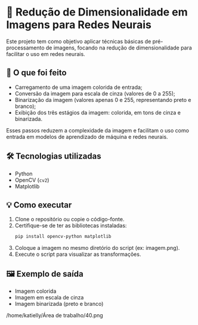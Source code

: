 # 🧠 Redução de Dimensionalidade em Imagens para Redes Neurais

Este projeto tem como objetivo aplicar técnicas básicas de pré-processamento de imagens, focando na redução de dimensionalidade para facilitar o uso em redes neurais.

## 📌 O que foi feito

- Carregamento de uma imagem colorida de entrada;
- Conversão da imagem para escala de cinza (valores de 0 a 255);
- Binarização da imagem (valores apenas 0 e 255, representando preto e branco);
- Exibição dos três estágios da imagem: colorida, em tons de cinza e binarizada.

Esses passos reduzem a complexidade da imagem e facilitam o uso como entrada em modelos de aprendizado de máquina e redes neurais.

## 🛠 Tecnologias utilizadas

- Python
- OpenCV (`cv2`)
- Matplotlib

## 💡 Como executar

1. Clone o repositório ou copie o código-fonte.
2. Certifique-se de ter as bibliotecas instaladas:
   ```bash
   pip install opencv-python matplotlib
   ```
3. Coloque a imagem no mesmo diretório do script (ex: imagem.png).
4. Execute o script para visualizar as transformações.

## 🖼 Exemplo de saída

- Imagem colorida
- Imagem em escala de cinza
- Imagem binarizada (preto e branco)

/home/katielly/Área de trabalho/40.png

